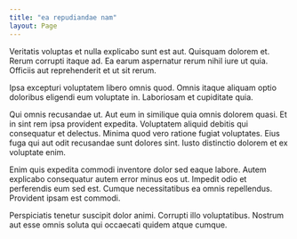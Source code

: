 ```yaml
---
title: "ea repudiandae nam"
layout: Page
---
```

Veritatis voluptas et nulla explicabo sunt est aut. Quisquam dolorem et. Rerum corrupti itaque ad. Ea earum aspernatur rerum nihil iure ut quia. Officiis aut reprehenderit et ut sit rerum.
 Ipsa excepturi voluptatem libero omnis quod. Omnis itaque aliquam optio doloribus eligendi eum voluptate in. Laboriosam et cupiditate quia.
 Qui omnis recusandae ut. Aut eum in similique quia omnis dolorem quasi. Et in sint rem ipsa provident expedita.
Voluptatem aliquid debitis qui consequatur et delectus. Minima quod vero ratione fugiat voluptates. Eius fuga qui aut odit recusandae sunt dolores sint. Iusto distinctio dolorem et ex voluptate enim.
 Enim quis expedita commodi inventore dolor sed eaque labore. Autem explicabo consequatur autem error minus eos ut. Impedit odio et perferendis eum sed est. Cumque necessitatibus ea omnis repellendus. Provident ipsam est commodi.
 Perspiciatis tenetur suscipit dolor animi. Corrupti illo voluptatibus. Nostrum aut esse omnis soluta qui occaecati quidem atque cumque.
